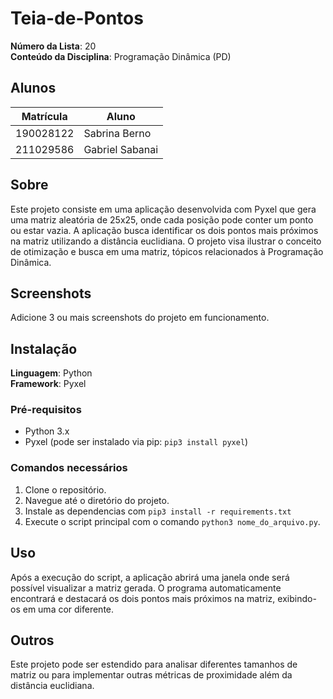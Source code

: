# Teia-de-Pontos

**Número da Lista**: 20  
**Conteúdo da Disciplina**: Programação Dinâmica (PD)  

## Alunos
| Matrícula | Aluno |
| --------- | ----- |
| 190028122  | Sabrina Berno |
| 211029586  | Gabriel Sabanai |

## Sobre 
Este projeto consiste em uma aplicação desenvolvida com Pyxel que gera uma matriz aleatória de 25x25, onde cada posição pode conter um ponto ou estar vazia. A aplicação busca identificar os dois pontos mais próximos na matriz utilizando a distância euclidiana. O projeto visa ilustrar o conceito de otimização e busca em uma matriz, tópicos relacionados à Programação Dinâmica.

## Screenshots
Adicione 3 ou mais screenshots do projeto em funcionamento.

## Instalação 
**Linguagem**: Python  
**Framework**: Pyxel  

### Pré-requisitos
- Python 3.x
- Pyxel (pode ser instalado via pip: `pip3 install pyxel`)

### Comandos necessários
1. Clone o repositório.
2. Navegue até o diretório do projeto.
3. Instale as dependencias com `pip3 install -r requirements.txt` 
4. Execute o script principal com o comando `python3 nome_do_arquivo.py`.

## Uso 
Após a execução do script, a aplicação abrirá uma janela onde será possível visualizar a matriz gerada. O programa automaticamente encontrará e destacará os dois pontos mais próximos na matriz, exibindo-os em uma cor diferente.

## Outros 
Este projeto pode ser estendido para analisar diferentes tamanhos de matriz ou para implementar outras métricas de proximidade além da distância euclidiana.
